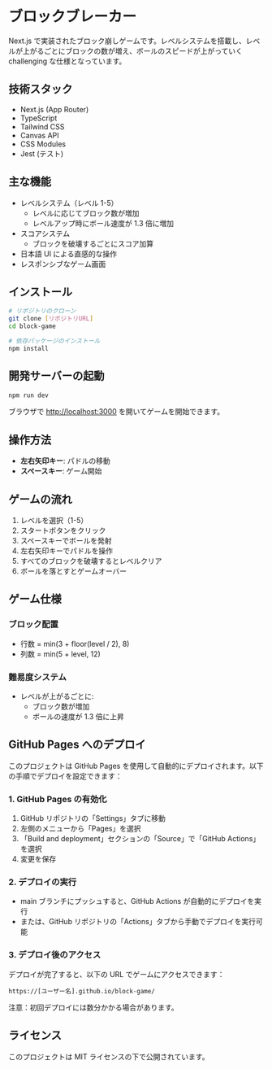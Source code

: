 # ブロックブレーカー

Next.js で実装されたブロック崩しゲームです。レベルシステムを搭載し、レベルが上がるごとにブロックの数が増え、ボールのスピードが上がっていく challenging な仕様となっています。

## 技術スタック

- Next.js (App Router)
- TypeScript
- Tailwind CSS
- Canvas API
- CSS Modules
- Jest (テスト)

## 主な機能

- レベルシステム（レベル 1-5）
  - レベルに応じてブロック数が増加
  - レベルアップ時にボール速度が 1.3 倍に増加
- スコアシステム
  - ブロックを破壊するごとにスコア加算
- 日本語 UI による直感的な操作
- レスポンシブなゲーム画面

## インストール

```bash
# リポジトリのクローン
git clone [リポジトリURL]
cd block-game

# 依存パッケージのインストール
npm install
```

## 開発サーバーの起動

```bash
npm run dev
```

ブラウザで [http://localhost:3000](http://localhost:3000) を開いてゲームを開始できます。

## 操作方法

- **左右矢印キー**: パドルの移動
- **スペースキー**: ゲーム開始

## ゲームの流れ

1. レベルを選択（1-5）
2. スタートボタンをクリック
3. スペースキーでボールを発射
4. 左右矢印キーでパドルを操作
5. すべてのブロックを破壊するとレベルクリア
6. ボールを落とすとゲームオーバー

## ゲーム仕様

### ブロック配置

- 行数 = min(3 + floor(level / 2), 8)
- 列数 = min(5 + level, 12)

### 難易度システム

- レベルが上がるごとに:
  - ブロック数が増加
  - ボールの速度が 1.3 倍に上昇

## GitHub Pages へのデプロイ

このプロジェクトは GitHub Pages を使用して自動的にデプロイされます。以下の手順でデプロイを設定できます：

### 1. GitHub Pages の有効化

1. GitHub リポジトリの「Settings」タブに移動
2. 左側のメニューから「Pages」を選択
3. 「Build and deployment」セクションの「Source」で「GitHub Actions」を選択
4. 変更を保存

### 2. デプロイの実行

- main ブランチにプッシュすると、GitHub Actions が自動的にデプロイを実行
- または、GitHub リポジトリの「Actions」タブから手動でデプロイを実行可能

### 3. デプロイ後のアクセス

デプロイが完了すると、以下の URL でゲームにアクセスできます：

```
https://[ユーザー名].github.io/block-game/
```

注意：初回デプロイには数分かかる場合があります。

## ライセンス

このプロジェクトは MIT ライセンスの下で公開されています。
